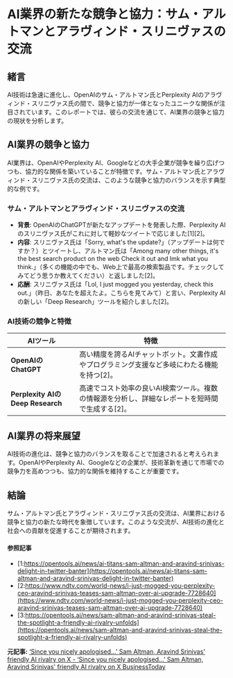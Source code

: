 # AI業界の新たな競争と協力：サム・アルトマンとアラヴィンド・スリニヴァスの交流

## 緒言

AI技術は急速に進化し、OpenAIのサム・アルトマン氏とPerplexity AIのアラヴィンド・スリニヴァス氏の間で、競争と協力が一体となったユニークな関係が注目されています。このレポートでは、彼らの交流を通じて、AI業界の競争と協力の現状を分析します。

## AI業界の競争と協力

AI業界は、OpenAIやPerplexity AI、Googleなどの大手企業が競争を繰り広げつつも、協力的な関係を築いていることが特徴です。サム・アルトマン氏とアラヴィンド・スリニヴァス氏の交流は、このような競争と協力のバランスを示す典型的な例です。

### サム・アルトマンとアラヴィンド・スリニヴァスの交流

- **背景**: OpenAIのChatGPTが新たなアップデートを発表した際、Perplexity AIのスリニヴァス氏がこれに対して軽妙なツイートで応じました[1][2]。
- **内容**: スリニヴァス氏は「Sorry, what's the update?」（アップデートは何ですか？）とツイートし、アルトマン氏は「Among many other things, it's the best search product on the web Check it out and lmk what you think.」（多くの機能の中でも、Web上で最高の検索製品です。チェックしてみてどう思うか教えてください）と返しました[2]。
- **応酬**: スリニヴァス氏は「Lol, I just mogged you yesterday, check this out.」（昨日、あなたを超えたよ。こちらを見てみて）と言い、Perplexity AIの新しい「Deep Research」ツールを紹介しました[2]。

### AI技術の競争と特徴

| AIツール | 特徴 |
| --- | --- |
| **OpenAIのChatGPT** | 高い精度を誇るAIチャットボット。文書作成やプログラミング支援など多岐にわたる機能を持つ[2]。 |
| **Perplexity AIのDeep Research** | 高速でコスト効率の良いAI検索ツール。複数の情報源を分析し、詳細なレポートを短時間で生成する[2]。 |

## AI業界の将来展望

AI技術の進化は、競争と協力のバランスを取ることで加速されると考えられます。OpenAIやPerplexity AI、Googleなどの企業が、技術革新を通じて市場での競争力を高めつつも、協力的な関係を維持することが重要です。

## 結論

サム・アルトマン氏とアラヴィンド・スリニヴァス氏の交流は、AI業界における競争と協力の新たな時代を象徴しています。このような交流が、AI技術の進化と社会への貢献を促進することが期待されます。

#### 参照記事
- [1:https://opentools.ai/news/ai-titans-sam-altman-and-aravind-srinivas-delight-in-twitter-banter](https://opentools.ai/news/ai-titans-sam-altman-and-aravind-srinivas-delight-in-twitter-banter)
- [2:https://www.ndtv.com/world-news/i-just-mogged-you-perplexity-ceo-aravind-srinivas-teases-sam-altman-over-ai-upgrade-7728640](https://www.ndtv.com/world-news/i-just-mogged-you-perplexity-ceo-aravind-srinivas-teases-sam-altman-over-ai-upgrade-7728640)
- [3:https://opentools.ai/news/sam-altman-and-aravind-srinivas-steal-the-spotlight-a-friendly-ai-rivalry-unfolds](https://opentools.ai/news/sam-altman-and-aravind-srinivas-steal-the-spotlight-a-friendly-ai-rivalry-unfolds)


**元記事:** [‘Since you nicely apologised…’ Sam Altman, Aravind Srinivas' friendly AI rivalry on X - ‘Since you nicely apologised…’ Sam Altman, Aravind Srinivas' friendly AI rivalry on X BusinessToday](https://www.businesstoday.in/technology/artificial-intelligence/story/since-you-nicely-apologised-sam-altman-aravind-srinivas-friendly-ai-rivalry-on-x-openai-perplexity-ai-chatgpt-deep-research-465362-2025-02-20)